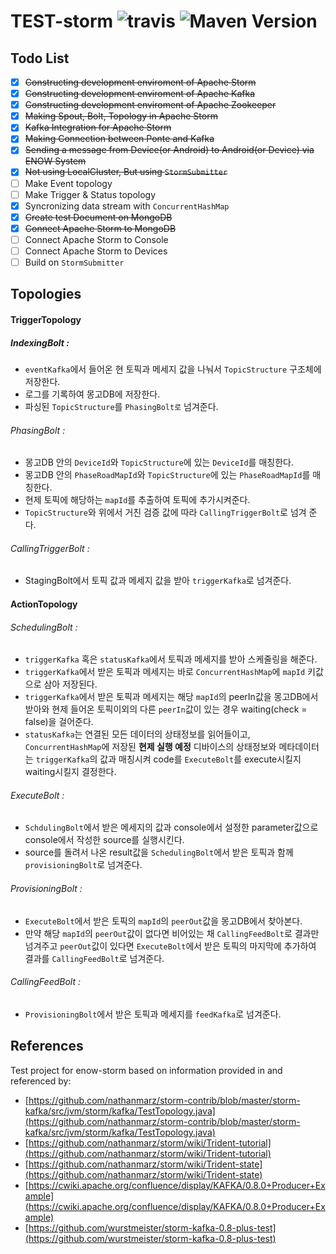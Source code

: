 TEST-storm ![travis](https://travis-ci.org/ENOW-IJI/storm.svg?branch=master) ![Maven Version](https://maven-badges.herokuapp.com/maven-central/org.apache.storm/storm-core/badge.svg)
=========================

Todo List
---------
- [x] ~~Constructing development enviroment of Apache Storm~~
- [x] ~~Constructing development enviroment of Apache Kafka~~
- [x] ~~Constructing development enviroment of Apache Zookeeper~~
- [x] ~~Making Spout, Bolt, Topology in Apache Storm~~
- [x] ~~Kafka Integration for Apache Storm~~
- [x] ~~Making Connection between Ponte and Kafka~~
- [x] ~~Sending a message from Device(or Android) to Android(or Device) via ENOW System~~
- [x] ~~Not using LocalCluster, But using `StormSubmitter`~~
- [ ] Make Event topology
- [ ] Make Trigger & Status topology
- [x] Syncronizing data stream with `ConcurrentHashMap`
- [x] ~~Create test Document on MongoDB~~
- [x] ~~Connect Apache Storm to MongoDB~~
- [ ] Connect Apache Storm to Console
- [ ] Connect Apache Storm to Devices
- [ ] Build on `StormSubmitter`

Topologies
----------

#### TriggerTopology
##### IndexingBolt :

- `eventKafka`에서 들어온 현 토픽과 메세지 값을 나눠서 `TopicStructure` 구조체에 저장한다.
- 로그를 기록하여 몽고DB에 저장한다.
- 파싱된 `TopicStructure`를 `PhasingBolt로` 넘겨준다.

###### PhasingBolt :

- 몽고DB 안의 `DeviceId`와 `TopicStructure`에 있는 `DeviceId`를 매칭한다.
- 몽고DB 안의 `PhaseRoadMapId`와 `TopicStructure`에 있는 `PhaseRoadMapId`를 매칭한다.
- 현제 토픽에 해당하는 `mapId`를 추출하여 토픽에 추가시켜준다.
- `TopicStructure`와 위에서 거친 검증 값에 따라 `CallingTriggerBolt`로 넘겨 준다.

###### CallingTriggerBolt :

- StagingBolt에서 토픽 값과 메세지 값을 받아 `triggerKafka`로 넘겨준다.

#### ActionTopology

###### SchedulingBolt :

- `triggerKafka` 혹은 `statusKafka`에서 토픽과 메세지를 받아 스케줄링을 해준다.
- `triggerKafka`에서 받은 토픽과 메세지는 바로 `ConcurrentHashMap`에 `mapId` 키값으로 삼아 저장된다.
- `triggerKafka`에서 받은 토픽과 메세지는 해당 `mapId`의 peerIn값을 몽고DB에서 받아와 현제 들어온 토픽이외의 다른 `peerIn`값이 있는 경우 waiting(check = false)을 걸어준다.
- `statusKafka`는 연결된 모든 데이터의 상태정보를 읽어들이고, `ConcurrentHashMap`에 저장된 __현제 실행 예정__ 디바이스의 상태정보와 메타데이터는 `triggerKafka`의 값과 매칭시켜 code를 `ExecuteBolt`를 execute시킬지 waiting시킬지 결정한다.

###### ExecuteBolt :

- `SchdulingBolt`에서 받은 메세지의 값과 console에서 설정한 parameter값으로 console에서 작성한 source를 실행시킨다.
- source를 돌려서 나온 result값을 `SchedulingBolt`에서 받은 토픽과 함께 `provisioningBolt`로 넘겨준다.

###### ProvisioningBolt :

- `ExecuteBolt`에서 받은 토픽의 `mapId`의 `peerOut`값을 몽고DB에서 찾아본다.
- 만약 해당 `mapId`의 `peerOut`값이 없다면 비어있는 채 `CallingFeedBolt`로 결과만 넘겨주고 `peerOut`값이 있다면 `ExecuteBolt`에서 받은 토픽의 마지막에 추가하여 결과를 `CallingFeedBolt`로 넘겨준다.

###### CallingFeedBolt :

- `ProvisioningBolt`에서 받은 토픽과 메세지를 `feedKafka`로 넘겨준다.


References
----------

Test project for enow-storm based on information provided in and referenced by:

- [https://github.com/nathanmarz/storm-contrib/blob/master/storm-kafka/src/jvm/storm/kafka/TestTopology.java](https://github.com/nathanmarz/storm-contrib/blob/master/storm-kafka/src/jvm/storm/kafka/TestTopology.java)
- [https://github.com/nathanmarz/storm/wiki/Trident-tutorial](https://github.com/nathanmarz/storm/wiki/Trident-tutorial)
- [https://github.com/nathanmarz/storm/wiki/Trident-state](https://github.com/nathanmarz/storm/wiki/Trident-state)
- [https://cwiki.apache.org/confluence/display/KAFKA/0.8.0+Producer+Example](https://cwiki.apache.org/confluence/display/KAFKA/0.8.0+Producer+Example)
- [https://github.com/wurstmeister/storm-kafka-0.8-plus-test](https://github.com/wurstmeister/storm-kafka-0.8-plus-test)
